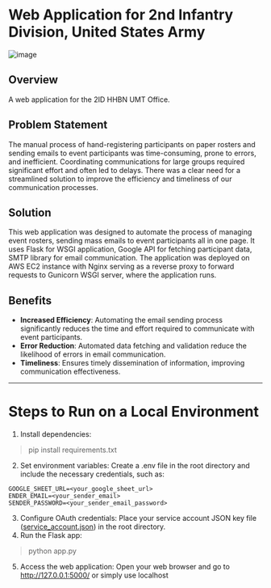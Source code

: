 # Web Application for 2nd Infantry Division, United States Army 
![image](https://github.com/user-attachments/assets/ce5bdaf9-8b52-45ed-bd94-658262507918)

## Overview
A web application for the 2ID HHBN UMT Office.

## Problem Statement
The manual process of hand-registering participants on paper rosters and sending emails to event participants was time-consuming, prone to errors, and inefficient. Coordinating communications for large groups required significant effort and often led to delays. There was a clear need for a streamlined solution to improve the efficiency and timeliness of our communication processes.

## Solution
This web application was designed to automate the process of managing event rosters, sending mass emails to event participants all in one page. It uses Flask for WSGI application, Google API for fetching participant data, SMTP library for email communication. The application was deployed on AWS EC2 instance with Nginx serving as a reverse proxy to forward requests to Gunicorn WSGI server, where the application runs.

## Benefits
- **Increased Efficiency**: Automating the email sending process significantly reduces the time and effort required to communicate with event participants.
- **Error Reduction**: Automated data fetching and validation reduce the likelihood of errors in email communication.
- **Timeliness**: Ensures timely dissemination of information, improving communication effectiveness.

-----

# Steps to Run on a Local Environment
1. Install dependencies:
> pip install requirements.txt
2. Set environment variables: Create a .env file in the root directory and include the necessary credentials, such as:
```
GOOGLE_SHEET_URL=<your_google_sheet_url>
ENDER_EMAIL=<your_sender_email>
SENDER_PASSWORD=<your_sender_email_password>
```
3. Configure OAuth credentials: Place your service account JSON key file (<u>service_account.json</u>) in the root directory.
4. Run the Flask app:
> python app.py
5. Access the web application: Open your web browser and go to http://127.0.0.1:5000/ or simply use localhost



